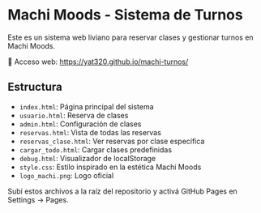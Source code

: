 # Machi Moods - Sistema de Turnos

Este es un sistema web liviano para reservar clases y gestionar turnos en Machi Moods.

🔗 Acceso web: https://yat320.github.io/machi-turnos/

## Estructura

- `index.html`: Página principal del sistema
- `usuario.html`: Reserva de clases
- `admin.html`: Configuración de clases
- `reservas.html`: Vista de todas las reservas
- `reservas_clase.html`: Ver reservas por clase específica
- `cargar_todo.html`: Cargar clases predefinidas
- `debug.html`: Visualizador de localStorage
- `style.css`: Estilo inspirado en la estética Machi Moods
- `logo_machi.png`: Logo oficial

Subí estos archivos a la raíz del repositorio y activá GitHub Pages en Settings → Pages.
